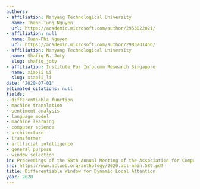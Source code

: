 ```yaml
---
authors:
- affiliation: Nanyang Technological University
  name: Thanh-Tung Nguyen
  url: https://academic.microsoft.com/author/2953022021/
- affiliation: null
  name: Xuan-Phi Nguyen
  url: https://academic.microsoft.com/author/2983701456/
- affiliation: Nanyang Technological University
  name: Shafiq R. Joty
  slug: shafiq_joty
- affiliation: Institute For Infocomm Research Singapore
  name: Xiaoli Li
  slug: xiaoli_li
date: '2020-07-01'
estimated_citations: null
fields:
- differentiable function
- machine translation
- sentiment analysis
- language model
- machine learning
- computer science
- architecture
- transformer
- artificial intelligence
- general purpose
- window selection
in: Proceedings of the 58th Annual Meeting of the Association for Computational Linguistics
src: https://www.aclweb.org/anthology/2020.acl-main.589.pdf
title: Differentiable Window for Dynamic Local Attention
year: 2020
---
```

